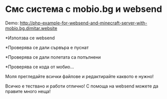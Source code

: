# Смс система с mobio.bg и websend
Demo: http://php-example-for-websend-and-minecraft-server-with-mobio.bg.dimitar.website

*Използва се websend

*Проверява се дали сървъра е пуснат

*Проверява се дали полетата са попълнени

*Проверява се кода от мобио...


Моля прегледайте всички файлове и редактирайте каквото е нужно!

Всичко е тествано и работи отлично!
С помоща на websend можете да правите много неща!
